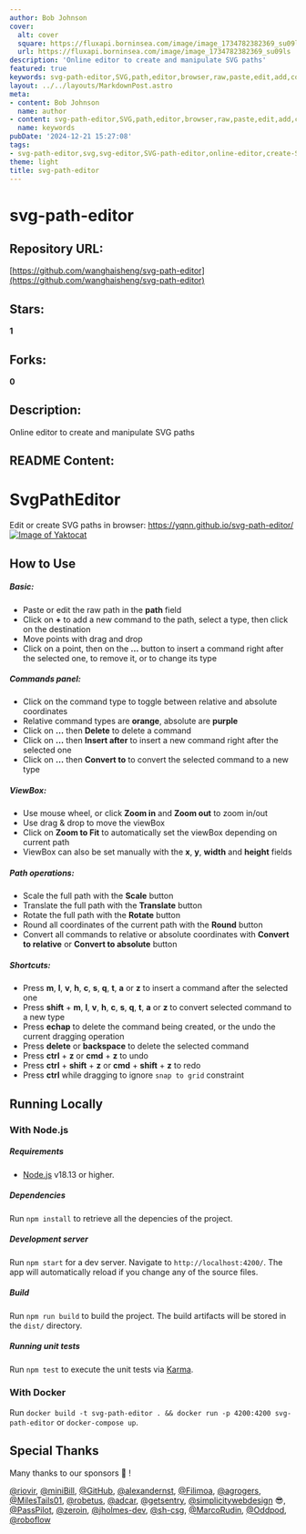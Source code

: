 ```yaml
---
author: Bob Johnson
cover:
  alt: cover
  square: https://fluxapi.borninsea.com/image/image_1734782382369_su09ls
  url: https://fluxapi.borninsea.com/image/image_1734782382369_su09ls
description: 'Online editor to create and manipulate SVG paths'
featured: true
keywords: svg-path-editor,SVG,path,editor,browser,raw,paste,edit,add,command,drag-and-drop,commands panel,Zoom in,Zoom out,Zoom to Fit,Scale,Translate,Rotate,Round,relative,absolute,coordinates,ViewBox,manually,set,x,y,width,height,Scale button,Translate button,Rotate button,Round button,relative coordinates,absolute coordinates,Shortcuts,m/l/v/h/c/s/q/t/a/z,shift+m/shift+l/shift/v/shift/h/shift/c/shift/s/shift/q/shift/t/shift/a/shift/z,echap,delete,backspace,ctrl+z,cmd+z,ctrl+shift+z,cmd+shift+z,undo,redo,snap to grid,Docker
layout: ../../layouts/MarkdownPost.astro
meta:
- content: Bob Johnson
  name: author
- content: svg-path-editor,SVG,path,editor,browser,raw,paste,edit,add,command,drag-and-drop,commands panel,Zoom in,Zoom out,Zoom to Fit,Scale,Translate,Rotate,Round,relative,absolute,coordinates,ViewBox,manually,set,x,y,width,height,Scale button,Translate button,Rotate button,Round button,relative coordinates,absolute coordinates,Shortcuts,m/l/v/h/c/s/q/t/a/z,shift+m/shift+l/shift/v/shift/h/shift/c/shift/s/shift/q/shift/t/shift/a/shift/z,echap,delete,backspace,ctrl+z,cmd+z,ctrl+shift+z,cmd+shift+z,undo,redo,snap to grid,Docker
  name: keywords
pubDate: '2024-12-21 15:27:08'
tags:
- svg-path-editor,svg,svg-editor,SVG-path-editor,online-editor,create-SVG-paths,manipulate-SVG-paths,browser-editor,paste-path,edit-path,drag-drop,commands-panel,relative-coordinates
theme: light
title: svg-path-editor
---
```


# svg-path-editor

## Repository URL: 
[https://github.com/wanghaisheng/svg-path-editor](https://github.com/wanghaisheng/svg-path-editor)

## Stars: 
**1**

## Forks: 
**0**

## Description: 
Online editor to create and manipulate SVG paths

## README Content: 
# SvgPathEditor
Edit or create SVG paths in browser: https://yqnn.github.io/svg-path-editor/
[![Image of Yaktocat](./doc/screenshot.png)](https://yqnn.github.io/svg-path-editor/)

## How to Use

##### Basic:
- Paste or edit the raw path in the **path** field
- Click on **+** to add a new command to the path, select a type, then click on the destination
- Move points with drag and drop
- Click on a point, then on the **...** button to insert a command right after the selected one, to remove it, or to change its type

##### Commands panel:
- Click on the command type to toggle between relative and absolute coordinates
- Relative command types are **orange**, absolute are **purple**
- Click on **...** then **Delete** to delete a command
- Click on **...** then **Insert after** to insert a new command right after the selected one
- Click on **...** then **Convert to** to convert the selected command to a new type

##### ViewBox:
- Use mouse wheel, or click **Zoom in** and **Zoom out** to zoom in/out
- Use drag & drop to move the viewBox
- Click on **Zoom to Fit** to automatically set the viewBox depending on current path
- ViewBox can also be set manually with the **x**, **y**, **width** and **height** fields

##### Path operations:
- Scale the full path with the **Scale** button
- Translate the full path with the **Translate** button
- Rotate the full path with the **Rotate** button
- Round all coordinates of the current path with the **Round** button
- Convert all commands to relative or absolute coordinates with **Convert to relative** or **Convert to absolute** button

##### Shortcuts:
- Press **m**, **l**, **v**, **h**, **c**, **s**, **q**, **t**, **a** or **z** to insert a command after the selected one
- Press **shift** + **m**, **l**, **v**, **h**, **c**, **s**, **q**, **t**, **a** or **z** to convert selected command to a new type
- Press **echap** to delete the command being created, or the undo the current dragging operation
- Press **delete** or **backspace** to delete the selected command
- Press **ctrl** + **z** or **cmd** + **z** to undo
- Press **ctrl** + **shift** + **z** or **cmd** + **shift** + **z** to redo
- Press **ctrl** while dragging to ignore `snap to grid` constraint

## Running Locally

### With Node.js

##### Requirements
- [Node.js](https://nodejs.org/) v18.13 or higher.

##### Dependencies
Run `npm install` to retrieve all the depencies of the project.

##### Development server
Run `npm start` for a dev server. Navigate to `http://localhost:4200/`. The app will automatically reload if you change any of the source files.

##### Build
Run `npm run build` to build the project. The build artifacts will be stored in the `dist/` directory.

##### Running unit tests
Run `npm test` to execute the unit tests via [Karma](https://karma-runner.github.io).

### With Docker
Run `docker build -t svg-path-editor . && docker run -p 4200:4200 svg-path-editor` or `docker-compose up`.

## Special Thanks
Many thanks to our sponsors 🙇 !

[@riovir](https://github.com/riovir), [@miniBill](https://github.com/miniBill), [@GitHub](https://github.com/GitHub), [@alexandernst](https://github.com/alexandernst), [@Filimoa](https://github.com/Filimoa), [@agrogers](https://github.com/agrogers), [@MilesTails01](https://github.com/MilesTails01), [@robetus](https://github.com/robetus), [@adcar](https://github.com/adcar), [@getsentry](https://github.com/getsentry), [@simplicitywebdesign](https://github.com/simplicitywebdesign) 😎, [@PassPilot](https://github.com/PassPilot), [@zeroin](https://github.com/zeroin), [@jholmes-dev](https://github.com/jholmes-dev), [@sh-csg](https://github.com/sh-csg), [@MarcoRudin](https://github.com/MarcoRudin), [@Oddpod](https://github.com/Oddpod), [@roboflow](https://github.com/roboflow)
